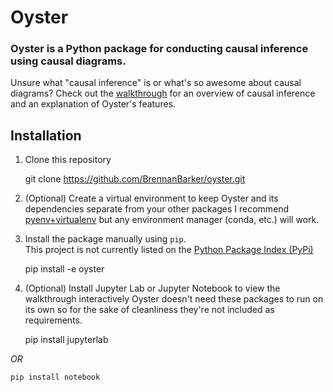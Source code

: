 # Oyster
### Oyster is a Python package for conducting causal inference using causal diagrams.

Unsure what "causal inference" is or what's so awesome about causal diagrams? Check out the [walkthrough](walkthrough/1_intro_and_Causal_Diagrams.ipynb) for an overview of causal inference and an explanation of Oyster's features.  

## Installation
1) Clone this repository

    git clone https://github.com/BrennanBarker/oyster.git


2) (Optional) Create a virtual environment to keep Oyster and its dependencies separate from your other packages
I recommend [pyenv+virtualenv](https://github.com/pyenv/pyenv) but any environment manager (conda, etc.) will work.

3) Install the package manually using `pip`.  
This project is not currently listed on the [Python Package Index (PyPi)](https://pypi.org)

    pip install -e oyster


4) (Optional) Install Jupyter Lab or Jupyter Notebook to view the walkthrough interactively
Oyster doesn't need these packages to run on its own so for the sake of cleanliness they're not included as requirements.

    pip install jupyterlab
  
  *OR*
    
    pip install notebook
